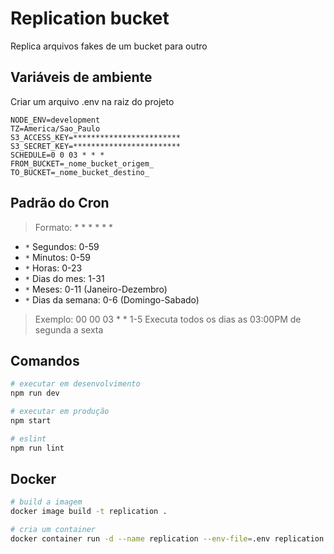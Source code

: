 # Replication bucket
Replica arquivos fakes de um bucket para outro

## Variáveis de ambiente
Criar um arquivo .env na raiz do projeto
```env
NODE_ENV=development
TZ=America/Sao_Paulo
S3_ACCESS_KEY=************************
S3_SECRET_KEY=************************
SCHEDULE=0 0 03 * * *
FROM_BUCKET=_nome_bucket_origem_
TO_BUCKET=_nome_bucket_destino_
```

## Padrão do Cron

> Formato: * * * * * *
* `*` Segundos: 0-59
* `*` Minutos: 0-59
* `*` Horas: 0-23
* `*` Dias do mes: 1-31
* `*` Meses: 0-11 (Janeiro-Dezembro)
* `*` Dias da semana: 0-6 (Domingo-Sabado)

>Exemplo: 00 00 03 * * 1-5 Executa todos os dias as 03:00PM de segunda a sexta

## Comandos 
```sh
# executar em desenvolvimento
npm run dev

# executar em produção
npm start

# eslint
npm run lint
```

## Docker
```sh
# build a imagem
docker image build -t replication .

# cria um container
docker container run -d --name replication --env-file=.env replication 
```
